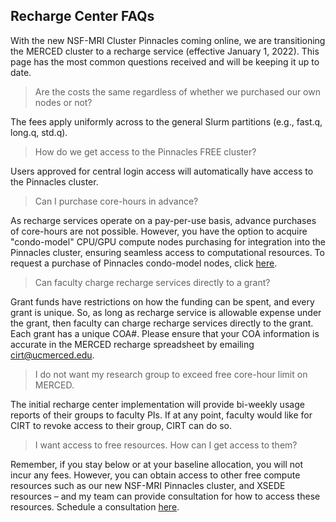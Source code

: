 ## Recharge Center FAQs

With the new NSF-MRI Cluster Pinnacles coming online, we are transitioning the MERCED cluster to a recharge service (effective January 1, 2022).
This page has the most common questions received and will be keeping it up to date. 

> Are the costs the same regardless of whether we purchased our own nodes or not?
    
The fees apply uniformly across to the general Slurm partitions (e.g., fast.q, long.q, std.q).

>  How do we get access to the Pinnacles FREE cluster?
    
Users approved for central login access will automatically have access to the Pinnacles cluster.

> Can I purchase core-hours in advance?

As recharge services operate on a pay-per-use basis, advance purchases of core-hours are not possible. However, you have the option to acquire "condo-model" CPU/GPU compute nodes purchasing for integration into the Pinnacles cluster, ensuring seamless access to computational resources. To request a purchase of Pinnacles condo-model nodes, click [here](https://ucmerced.service-now.com/servicehub?id=public_kb_article&sys_id=3c3ee9ff1b67a0543a003112cd4bcb13&form_id=06da3f8edbfc08103c4d56f3ce9619f4).

> Can faculty charge recharge services directly to a grant?

Grant funds have restrictions on how the funding can be spent, and every grant is unique. So, as long as recharge service is allowable expense under the grant, then faculty can charge recharge services directly to the grant. Each grant has a unique COA#. Please ensure that your COA information is accurate in the MERCED recharge spreadsheet by emailing cirt@ucmerced.edu.

> I do not want my research group to exceed free core-hour limit on MERCED.

The initial recharge center implementation will provide bi-weekly usage reports of their groups to faculty PIs. 
If at any point, faculty would like for CIRT to revoke access to their group, CIRT can do so. 

> I want access to free resources. How can I get access to them?

Remember, if you stay below or at your baseline allocation, you will not incur any fees. However, you can obtain access to other free compute resources such as our new NSF-MRI Pinnacles cluster, and XSEDE resources – and my team can provide consultation for how to access these resources. Schedule a consultation [here](https://arrangr.com/sarvani/rechargemeeting).